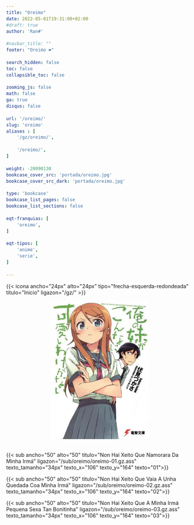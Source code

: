 ```yaml
---
title: "Oreimo"
date: 2022-05-01T19:31:00+02:00
#draft: true
author: 'Ran#'

#navbar_title: ""
footer: "Oreimo ❤️"

search_hidden: false
toc: false
collapsible_toc: false

zooming_js: false
math: false
ga: true
disqus: false

url: '/oreimo/'
slug: 'oreimo'
aliases : [
    '/gz/oreimo/',

    '/oreimo/',
]

weight: -20090130
bookcase_cover_src: 'portada/oreimo.jpg'
bookcase_cover_src_dark: 'portada/oreimo.jpg'

type: 'bookcase'
bookcase_list_pages: false
bookcase_list_sections: false

eqt-franquias: [
    'oreimo',
]

eqt-tipos: [
    'anime',
    'serie',
]

---
```


{{< icona ancho="24px" alto="24px" tipo="frecha-esquerda-redondeada" titulo="Inicio" ligazon="/gz/" >}}

<div style="text-align: center">
    <img title="oreimo" alt="oreimo" src="/portada/oreimo.jpg">
</div>

<br>

{{< sub ancho="50" alto="50" titulo="Non Hai Xeito Que Namorara Da Minha Irmá" ligazon="/sub/oreimo/oreimo-01.gz.ass" texto_tamanho="34px" texto_x="106" texto_y="164" texto="01">}}

{{< sub ancho="50" alto="50" titulo="Non Hai Xeito Que Vaia A Unha Quedada Coa Minha Irmá" ligazon="/sub/oreimo/oreimo-02.gz.ass" texto_tamanho="34px" texto_x="106" texto_y="164" texto="02">}}

{{< sub ancho="50" alto="50" titulo="Non Hai Xeito Que A Minha Irmá Pequena Sexa Tan Bonitinha" ligazon="/sub/oreimo/oreimo-03.gz.ass" texto_tamanho="34px" texto_x="106" texto_y="164" texto="03">}}
